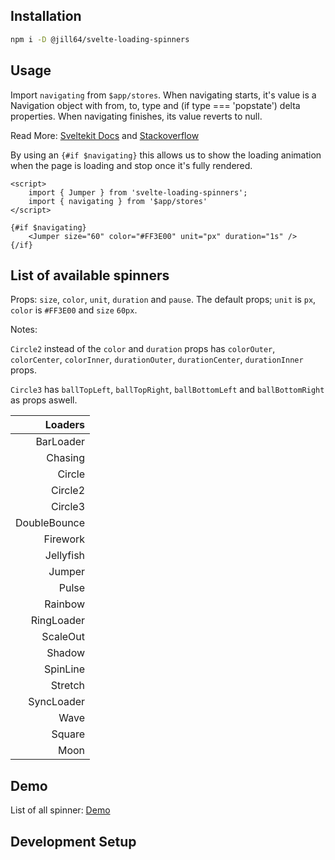 <!----- BEGIN GHOST DOCS HEADER ----->
<!----- END GHOST DOCS HEADER ----->

## Installation

```bash
npm i -D @jill64/svelte-loading-spinners
```

## Usage

Import `navigating` from `$app/stores`.
When navigating starts, it's value is a Navigation object with from, to, type and (if type === 'popstate') delta properties. When navigating finishes, its value reverts to null. 

Read More: [Sveltekit Docs](https://kit.svelte.dev/docs/modules#$app-stores-navigating) and [Stackoverflow](https://stackoverflow.com/questions/70218035/sveltekit-loading-indicator-when-a-page-load-time-threshold-is-exceeded)


By using an `{#if $navigating}` this allows us to show the loading animation when the page is loading and stop once it's fully rendered.

```svelte
<script>
	import { Jumper } from 'svelte-loading-spinners';
	import { navigating } from '$app/stores'
</script>

{#if $navigating}
	<Jumper size="60" color="#FF3E00" unit="px" duration="1s" />
{/if}
```

## List of available spinners

Props: `size`, `color`, `unit`, `duration` and `pause`.
The default props; `unit` is `px`, `color` is `#FF3E00` and `size` `60px`.

Notes:

`Circle2` instead of the `color` and `duration` props has `colorOuter`, `colorCenter`, `colorInner`, `durationOuter`, `durationCenter`, `durationInner` props.

`Circle3` has `ballTopLeft`, `ballTopRight`, `ballBottomLeft` and `ballBottomRight` as props aswell.

|      Loaders |
| -----------: |
|    BarLoader |
|      Chasing |
|       Circle |
|      Circle2 |
|      Circle3 |
| DoubleBounce |
|     Firework |
|    Jellyfish |
|       Jumper |
|        Pulse |
|      Rainbow |
|   RingLoader |
|     ScaleOut |
|       Shadow |
|     SpinLine |
|      Stretch |
|   SyncLoader |
|         Wave |
|       Square |
|         Moon |

## Demo

List of all spinner: [Demo](https://schum123.github.io/svelte-loading-spinners/)

## Development Setup

